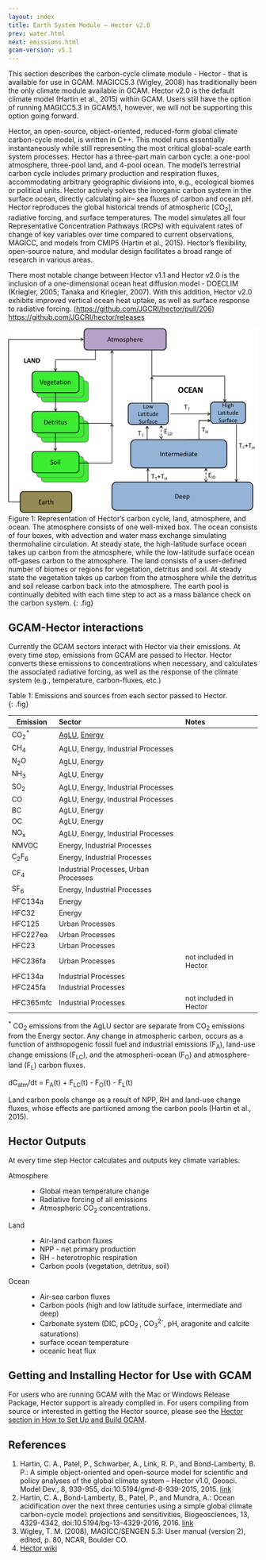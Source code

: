 ```yaml
---
layout: index
title: Earth System Module – Hector v2.0	
prev: water.html
next: emissions.html
gcam-version: v5.1
---
```


This section describes the carbon-cycle climate module - Hector - that is available for use in GCAM. MAGICC5.3 (Wigley, 2008) has traditionally been the only climate module available in GCAM. Hector v2.0 is the default climate model (Hartin et al., 2015) within GCAM.  Users still have the option of running MAGICC5.3 in GCAM5.1, however, we will not be supporting this option going forward.     

Hector, an open-source, object-oriented, reduced-form global climate carbon-cycle model, is written in C++. This model runs essentially instantaneously while still representing the most critical global-scale earth system processes. Hector has a three-part main carbon cycle: a one-pool atmosphere, three-pool land, and 4-pool ocean. The model’s terrestrial carbon cycle includes primary production and respiration fluxes, accommodating arbitrary geographic divisions into, e.g., ecological biomes or political units. Hector actively solves the inorganic carbon system in the surface ocean, directly calculating air– sea fluxes of carbon and ocean pH. Hector reproduces the global historical trends of atmospheric [CO<sub>2</sub>], radiative forcing, and surface temperatures. The model simulates all four Representative Concentration Pathways (RCPs) with equivalent rates of change of key variables over time compared to current observations, MAGICC, and models from CMIP5 (Hartin et al., 2015). Hector’s flexibility, open-source nature, and modular design facilitates a broad range of research in various areas. 

There most notable change between Hector v1.1 and Hector v2.0 is the inclusion of a one-dimensional ocean heat diffusion model - DOECLIM (Kriegler, 2005; Tanaka and Kriegler, 2007). With this addition, Hector v2.0 exhibits improved vertical ocean heat uptake, as well as surface response to radiative forcing. (https://github.com/JGCRI/hector/pull/206)
https://github.com/JGCRI/hector/releases

![Hector Carbon Cycle diagram](gcam-figs/hector_box_model.png)<br/>
Figure 1: Representation of Hector’s carbon cycle, land, atmosphere, and ocean. The atmosphere consists of one well-mixed box. The ocean consists of four boxes, with advection and water mass exchange simulating thermohaline circulation. At steady state, the high-latitude surface ocean takes up carbon from the atmosphere, while the low-latitude surface ocean off-gases carbon to the atmosphere. The land consists of a user-defined number of biomes or regions for vegetation, detritus and soil. At steady state the vegetation takes up carbon from the atmosphere while the detritus and soil release carbon back into the atmosphere. The earth pool is continually debited with each time step to act as a mass balance check on the carbon system. 
{: .fig}

## GCAM-Hector interactions
Currently the GCAM sectors interact with Hector via their emissions.  At every time step, emissions from GCAM are passed to Hector. Hector converts these emissions to concentrations when necessary, and calculates the associated radiative forcing, as well as the response of the climate system (e.g., temperature, carbon-fluxes, etc.)  

Table 1: Emissions and sources from each sector passed to Hector.  
{: .fig}

| Emission| Sector  | Notes |
| ------- |:-------| :------ |
| CO<sub>2</sub><sup>*</sup>     | [AgLU](aglu.html), [Energy](energy.html)  | |
| CH<sub>4</sub>     | AgLU, Energy, Industrial Processes    | |
| N<sub>2</sub>O 	  | AgLU, Energy    | |
| NH<sub>3</sub>     | AgLU, Energy  |  |
| SO<sub>2</sub>    | AgLU, Energy, Industrial Processes    | |
| CO 	  | AgLU, Energy, Industrial Processes    |         |
| BC      | AgLU, Energy    | |
| OC      | AgLU, Energy    ||
| NO<sub>x</sub> | AgLU, Energy, Industrial Processes    | |
| NMVOC | Energy, Industrial Processes | |
| C<sub>2</sub>F<sub>6</sub>| Energy, Industrial Processes | |
| CF<sub>4</sub>|Industrial Processes, Urban Processes | |
| SF<sub>6</sub>|Energy, Industrial Processes | |
| HFC134a| Energy| |
| HFC32| Energy| |
| HFC125| Urban Processes | |
| HFC227ea| Urban Processes | |
| HFC23| Urban Processes | |
| HFC236fa| Urban Processes | not included in Hector |
| HFC134a| Industrial Processes | |
| HFC245fa| Industrial Processes | |
| HFC365mfc| Industrial Processes | not included in Hector |

<sup>*</sup> CO<sub>2</sub> emissions from the AgLU sector are separate from CO<sub>2</sub> emissions from the Energy sector. Any change in atmospheric carbon, occurs as a function of anthropogenic fossil fuel and industrial emissions (F<sub>A</sub>), land-use change emissions (F<sub>LC</sub>), and the atmospheri-ocean (F<sub>O</sub>) and atmosphere-land (F<sub>L</sub>) carbon fluxes. 

dC<sub>atm</sub>/dt = F<sub>A</sub>(t) + F<sub>LC</sub>(t) - F<sub>O</sub>(t) - F<sub>L</sub>(t)

Land carbon pools change as a result of NPP, RH and land-use change fluxes, whose effects are partiioned among the carbon pools (Hartin et al., 2015).

## Hector Outputs
At every time step Hector calculates and outputs key climate variables.  
<dl>
<dt>Atmosphere</dt>
<dd><ul>
	<li>Global mean temperature change</li> 
	<li>Radiative forcing of all emissions</li>
	<li>Atmospheric CO<sub>2</sub> concentrations.</li>
	</ul>
</dd>
<dt>Land</dt>
<dd><ul>
	<li>Air-land carbon fluxes</li>
	<li>NPP - net primary production</li>
	<li>RH - heterotrophic respiration</li>
	<li>Carbon pools (vegetation, detritus, soil)</li>
	</ul>
</dd>
<dt>Ocean</dt>
<dd><ul>
	<li>Air-sea carbon fluxes</li>
	<li>Carbon pools (high and low latitude surface, intermediate and deep)</li>
	<li>Carbonate system (DIC, pCO<sub>2 </sub>, CO<sub>3</sub><sup>2-</sup>, pH, aragonite and calcite 
	saturations)</li>
	<li>surface ocean temperature</li>
	<li>oceanic heat flux</li>
	</ul>
</dd>
</dl>

## Getting and Installing Hector for Use with GCAM
For users who are running GCAM with the Mac or Windows Release Package, Hector support is already compiled in.  For users compiling from source or interested in getting the Hector source, please see the [Hector section in How to Set Up and Build GCAM](gcam-build.html#3-compiling-hector).

## References
1. Hartin, C. A., Patel, P., Schwarber, A., Link, R. P., and
   Bond-Lamberty, B. P.: A simple object-oriented and open-source
   model for scientific and policy analyses of the global climate
   system – Hector v1.0, Geosci. Model Dev., 8, 939-955,
   doi:10.5194/gmd-8-939-2015, 2015. [link](http://www.geosci-model-dev.net/8/939/2015/)  
2. Hartin, C. A., Bond-Lamberty, B., Patel, P., and Mundra, A.: Ocean
   acidification over the next three centuries using a simple global
   climate carbon-cycle model: projections and sensitivities,
   Biogeosciences, 13, 4329-4342,
   doi:10.5194/bg-13-4329-2016, 2016. [link](http://www.biogeosciences.net/13/4329/2016/bg-13-4329-2016.html)  
3. Wigley, T. M. (2008), MAGICC/SENGEN 5.3: User manual (version 2),
   edited, p. 80, NCAR, Boulder CO.  
4. [Hector wiki](https://github.com/JGCRI/hector/wiki)


